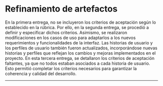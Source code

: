 Refinamiento de artefactos
=============
En la primera entrega, no se incluyeron los criterios de aceptación según lo establecido en la rúbrica. Por ello, en la segunda entrega, se procedió a definir y especificar dichos criterios. Asimismo, se realizaron modificaciones en los casos de uso para adaptarlos a los nuevos requerimientos y funcionalidades de la interfaz. Las historias de usuario y los perfiles de usuario también fueron actualizados, incorporándose nuevas historias y perfiles que reflejan los cambios y mejoras implementados en el proyecto. En esta tercera entrega, se detallaron los criterios de aceptación faltantes, ya que no todos estaban asociados a cada historia de usuario. Esto permitió completar los criterios necesarios para garantizar la coherencia y calidad del desarrollo.

---
